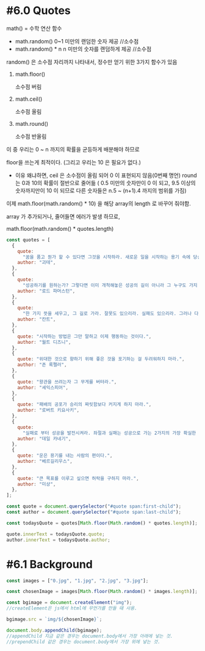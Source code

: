 # **#6.0 Quotes**

math() = 수학 연산 함수

- math.random()
  0~1 미만의 랜덤한 숫자 제공 //소수점
- math.random() \* n
  n 미만의 숫자를 랜덤하게 제공 //소수점

random() 은 소수점 자리까지 나타내서, 정수만 얻기 위한 3가지 함수가 있음

1. math.floor()

   소수점 버림

2. math.ceil()

   소수점 올림

3. math.round()

   소수점 반올림

이 중 우리는 0 ~ n 까지의 확률을 균등하게 배분해야 하므로

floor을 쓰는게 최적이다. (그리고 우리는 10 은 필요가 없다.)

- 이유
  왜냐하면, ceil 은 소수점이 올림 되어 0 이 표현되지 않음(0번째 명언)
  round 는 0과 10의 확률이 절반으로 줄어듦
  ( 0.5 미만의 숫자만이 0 이 되고, 9.5 이상의 숫자까지만이 10 이 되므로
  다른 숫자들은 n.5 ~ (n+1).4 까지의 범위를 가짐)

이제 math.floor(math.random() \* 10) 을 해당 array의 length 로 바꾸어 줘야함.

array 가 추가되거나, 줄어들면 에러가 발생 하므로,

math.floor(math.random() \* quotes.length)

```jsx
const quotes = [
  {
    quote:
      "꿈을 품고 뭔가 할 수 있다면 그것을 시작하라. 새로운 일을 시작하는 용기 속에 당신의 천재성과 능력과 기적이 모두 숨어 있다.",
    author: "괴테",
  },
  {
    quote:
      "성공하기를 원하는가? 그렇다면 이미 개척해놓은 성공의 길이 아니라 그 누구도 가지 않는 새로운 길을 개척해야만 한다.",
    author: "로드 파머스턴",
  },
  {
    quote:
      "한 가지 뜻을 세우고, 그 길로 가라. 잘못도 있으리라. 실패도 있으리라. 그러나 다시 일어나서 앞으로 나아가라. 반드시 빛이 그대를 맞이할 것이다.",
    author: "칸트",
  },
  {
    quote: "시작하는 방법은 그만 말하고 이제 행동하는 것이다.",
    author: "월트 디즈니",
  },
  {
    quote: "위대한 것으로 향하기 위해 좋은 것을 포기하는 걸 두려워하지 마라.",
    author: "존 록펠러",
  },
  {
    quote: "왕관을 쓰려는자 그 무게를 버텨라.",
    author: "셰익스피어",
  },
  {
    quote: "패배의 공포가 승리의 짜릿함보다 커지게 하지 마라.",
    author: "로버트 키요사키",
  },
  {
    quote:
      "실패로 부터 성공을 발전시켜라. 좌절과 실패는 성공으로 가는 2가지의 가장 확실한 디딤돌이다.",
    author: "데일 카네기",
  },
  {
    quote: "운은 용기를 내는 사람의 편이다.",
    author: "베르길리우스",
  },
  {
    quote: "큰 목표를 이루고 싶으면 허락을 구하지 마라.",
    author: "미상",
  },
];

const quote = document.querySelector("#quote span:first-child");
const author = document.querySelector("#quote span:last-child");

const todaysQuote = quotes[Math.floor(Math.random() * quotes.length)];

quote.innerText = todaysQuote.quote;
author.innerText = todaysQuote.author;
```

# **#6.1 Background**

```jsx
const images = ["0.jpg", "1.jpg", "2.jpg", "3.jpg"];

const chosenImage = images[Math.floor(Math.random() * images.length)];

const bgimage = document.createElement("img");
//createElement은 js에서 html에 무언가를 만들 때 사용.

bgimage.src = `img/${chosenImage}`;

document.body.appendChild(bgimage);
//appendChild 지금 같은 경우는 document.body에서 가장 아래에 넣는 것.
//prependChild 같은 경우는 document.body에서 가장 위에 넣는 것.
```
